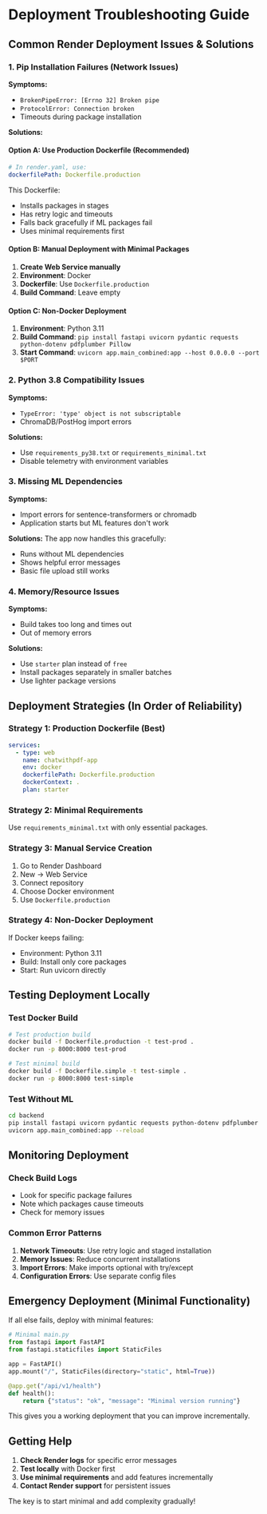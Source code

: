 # Deployment Troubleshooting Guide

## Common Render Deployment Issues & Solutions

### 1. Pip Installation Failures (Network Issues)

**Symptoms:**
- `BrokenPipeError: [Errno 32] Broken pipe`
- `ProtocolError: Connection broken`
- Timeouts during package installation

**Solutions:**

#### Option A: Use Production Dockerfile (Recommended)
```yaml
# In render.yaml, use:
dockerfilePath: Dockerfile.production
```

This Dockerfile:
- Installs packages in stages
- Has retry logic and timeouts
- Falls back gracefully if ML packages fail
- Uses minimal requirements first

#### Option B: Manual Deployment with Minimal Packages
1. **Create Web Service manually**
2. **Environment**: Docker
3. **Dockerfile**: Use `Dockerfile.production`
4. **Build Command**: Leave empty

#### Option C: Non-Docker Deployment
1. **Environment**: Python 3.11
2. **Build Command**: `pip install fastapi uvicorn pydantic requests python-dotenv pdfplumber Pillow`
3. **Start Command**: `uvicorn app.main_combined:app --host 0.0.0.0 --port $PORT`

### 2. Python 3.8 Compatibility Issues

**Symptoms:**
- `TypeError: 'type' object is not subscriptable`
- ChromaDB/PostHog import errors

**Solutions:**
- Use `requirements_py38.txt` or `requirements_minimal.txt`
- Disable telemetry with environment variables

### 3. Missing ML Dependencies

**Symptoms:**
- Import errors for sentence-transformers or chromadb
- Application starts but ML features don't work

**Solutions:**
The app now handles this gracefully:
- Runs without ML dependencies
- Shows helpful error messages
- Basic file upload still works

### 4. Memory/Resource Issues

**Symptoms:**
- Build takes too long and times out
- Out of memory errors

**Solutions:**
- Use `starter` plan instead of `free`
- Install packages separately in smaller batches
- Use lighter package versions

## Deployment Strategies (In Order of Reliability)

### Strategy 1: Production Dockerfile (Best)
```yaml
services:
  - type: web
    name: chatwithpdf-app
    env: docker
    dockerfilePath: Dockerfile.production
    dockerContext: .
    plan: starter
```

### Strategy 2: Minimal Requirements
Use `requirements_minimal.txt` with only essential packages.

### Strategy 3: Manual Service Creation
1. Go to Render Dashboard
2. New → Web Service
3. Connect repository
4. Choose Docker environment
5. Use `Dockerfile.production`

### Strategy 4: Non-Docker Deployment
If Docker keeps failing:
- Environment: Python 3.11
- Build: Install only core packages
- Start: Run uvicorn directly

## Testing Deployment Locally

### Test Docker Build
```bash
# Test production build
docker build -f Dockerfile.production -t test-prod .
docker run -p 8000:8000 test-prod

# Test minimal build
docker build -f Dockerfile.simple -t test-simple .
docker run -p 8000:8000 test-simple
```

### Test Without ML
```bash
cd backend
pip install fastapi uvicorn pydantic requests python-dotenv pdfplumber Pillow
uvicorn app.main_combined:app --reload
```

## Monitoring Deployment

### Check Build Logs
- Look for specific package failures
- Note which packages cause timeouts
- Check for memory issues

### Common Error Patterns

1. **Network Timeouts**: Use retry logic and staged installation
2. **Memory Issues**: Reduce concurrent installations
3. **Import Errors**: Make imports optional with try/except
4. **Configuration Errors**: Use separate config files

## Emergency Deployment (Minimal Functionality)

If all else fails, deploy with minimal features:

```python
# Minimal main.py
from fastapi import FastAPI
from fastapi.staticfiles import StaticFiles

app = FastAPI()
app.mount("/", StaticFiles(directory="static", html=True))

@app.get("/api/v1/health")
def health():
    return {"status": "ok", "message": "Minimal version running"}
```

This gives you a working deployment that you can improve incrementally.

## Getting Help

1. **Check Render logs** for specific error messages
2. **Test locally** with Docker first
3. **Use minimal requirements** and add features incrementally
4. **Contact Render support** for persistent issues

The key is to start minimal and add complexity gradually!
